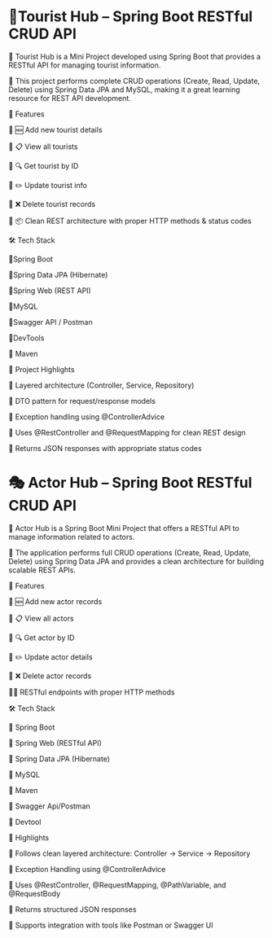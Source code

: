 # 🧳Tourist Hub – Spring Boot RESTful CRUD API

🔹 Tourist Hub is a Mini Project developed using Spring Boot that provides a RESTful API for managing tourist information. 

🔹 This project performs complete CRUD operations (Create, Read, Update, Delete) using Spring Data JPA and MySQL, making it a great learning resource for REST API development.


🌟 Features

🔹 🆕 Add new tourist details

🔹 📋 View all tourists

🔹 🔍 Get tourist by ID

🔹 ✏️ Update tourist info

🔹 ❌ Delete tourist records

🔹 📦 Clean REST architecture with proper HTTP methods & status codes


🛠 Tech Stack

🔹Spring Boot

🔹Spring Data JPA (Hibernate)

🔹Spring Web (REST API)

🔹MySQL

🔹Swagger API / Postman

🔹DevTools

🔹 Maven

📌 Project Highlights

🔹 Layered architecture (Controller, Service, Repository)

🔹 DTO pattern for request/response models

🔹 Exception handling using @ControllerAdvice

🔹 Uses @RestController and @RequestMapping for clean REST design

🔹 Returns JSON responses with appropriate status codes




# 🎭 Actor Hub – Spring Boot RESTful CRUD API

🔹 Actor Hub is a Spring Boot Mini Project that offers a RESTful API to manage information related to actors.

🔹 The application performs full CRUD operations (Create, Read, Update, Delete) using Spring Data JPA and provides a clean architecture for building scalable REST APIs.


🌟 Features

🔹 🆕 Add new actor records

🔹 📋 View all actors

🔹 🔍 Get actor by ID

🔹 ✏️ Update actor details

🔹 ❌ Delete actor records

🔹📡 RESTful endpoints with proper HTTP methods


🛠 Tech Stack

🔹 Spring Boot

🔹 Spring Web (RESTful API)

🔹 Spring Data JPA (Hibernate)

🔹 MySQL 

🔹 Maven

🔹 Swagger Api/Postman

🔹 Devtool


📌 Highlights

🔹 Follows clean layered architecture: Controller → Service → Repository

🔹 Exception Handling using @ControllerAdvice

🔹 Uses @RestController, @RequestMapping, @PathVariable, and @RequestBody

🔹 Returns structured JSON responses

🔹 Supports integration with tools like Postman or Swagger UI

